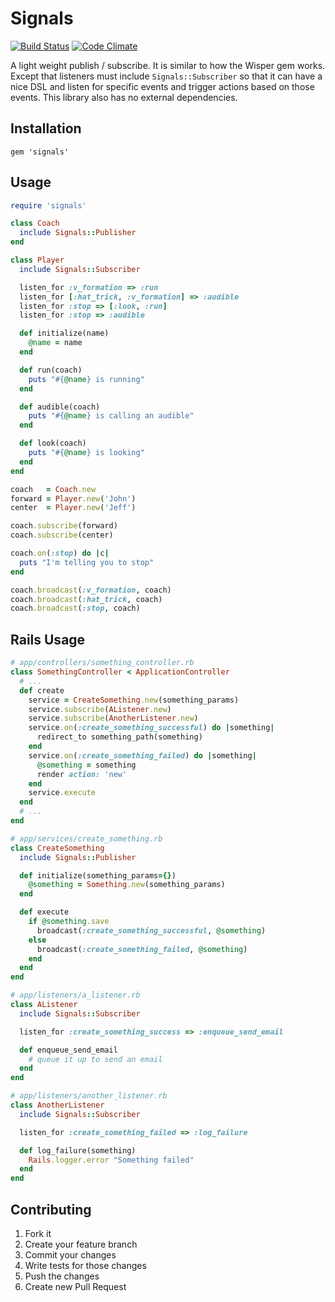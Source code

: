 # Signals

[![Build Status](https://travis-ci.org/warmwaffles/signals.png?branch=master)](https://travis-ci.org/warmwaffles/signals)
[![Code Climate](https://codeclimate.com/github/warmwaffles/signals.png)](https://codeclimate.com/github/warmwaffles/signals)

A light weight publish / subscribe. It is similar to how the Wisper gem works.
Except that listeners must include `Signals::Subscriber` so that it can have a
nice DSL and listen for specific events and trigger actions based on those
events. This library also has no external dependencies.

## Installation

```
gem 'signals'
```

## Usage

```rb
require 'signals'

class Coach
  include Signals::Publisher
end

class Player
  include Signals::Subscriber

  listen_for :v_formation => :run
  listen_for [:hat_trick, :v_formation] => :audible
  listen_for :stop => [:look, :run]
  listen_for :stop => :audible

  def initialize(name)
    @name = name
  end

  def run(coach)
    puts "#{@name} is running"
  end

  def audible(coach)
    puts "#{@name} is calling an audible"
  end

  def look(coach)
    puts "#{@name} is looking"
  end
end

coach   = Coach.new
forward = Player.new('John')
center  = Player.new('Jeff')

coach.subscribe(forward)
coach.subscribe(center)

coach.on(:stop) do |c|
  puts "I'm telling you to stop"
end

coach.broadcast(:v_formation, coach)
coach.broadcast(:hat_trick, coach)
coach.broadcast(:stop, coach)
```

## Rails Usage

```rb
# app/controllers/something_controller.rb
class SomethingController < ApplicationController
  # ...
  def create
    service = CreateSomething.new(something_params)
    service.subscribe(AListener.new)
    service.subscribe(AnotherListener.new)
    service.on(:create_something_successful) do |something|
      redirect_to something_path(something)
    end
    service.on(:create_something_failed) do |something|
      @something = something
      render action: 'new'
    end
    service.execute
  end
  # ...
end
```

```rb
# app/services/create_something.rb
class CreateSomething
  include Signals::Publisher

  def initialize(something_params={})
    @something = Something.new(something_params)
  end

  def execute
    if @something.save
      broadcast(:create_something_successful, @something)
    else
      broadcast(:create_something_failed, @something)
    end
  end
end
```

```rb
# app/listeners/a_listener.rb
class AListener
  include Signals::Subscriber

  listen_for :create_something_success => :enqueue_send_email

  def enqueue_send_email
    # queue it up to send an email
  end
end
```

```rb
# app/listeners/another_listener.rb
class AnotherListener
  include Signals::Subscriber

  listen_for :create_something_failed => :log_failure

  def log_failure(something)
    Rails.logger.error "Something failed"
  end
end
```

## Contributing

  1. Fork it
  2. Create your feature branch
  3. Commit your changes
  4. Write tests for those changes
  5. Push the changes
  6. Create new Pull Request
